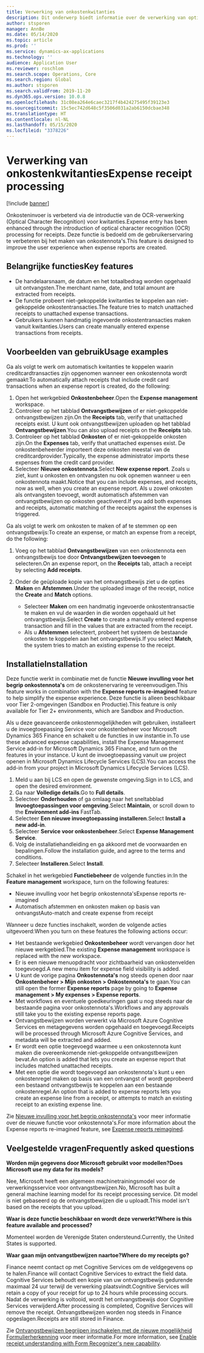 ```yaml
---
title: Verwerking van onkostenkwitanties
description: Dit onderwerp biedt informatie over de verwerking van optische tekenherkenning (OCR) voor kwitanties. Deze functie is bedoeld om de gebruikerservaring te verbeteren bij het maken van onkostennota's in Microsoft Dynamics 365 Finance.
author: stsporen
manager: AnnBe
ms.date: 05/14/2020
ms.topic: article
ms.prod: ''
ms.service: dynamics-ax-applications
ms.technology: ''
audience: Application User
ms.reviewer: roschlom
ms.search.scope: Operations, Core
ms.search.region: Global
ms.author: stsporen
ms.search.validFrom: 2019-11-20
ms.dyn365.ops.version: 10.0.8
ms.openlocfilehash: 31c08ea264e6caec3217f4b424275495f39123e3
ms.sourcegitcommit: 15c5ec742d648c5f3506d031a2ab6150dcbae348
ms.translationtype: HT
ms.contentlocale: nl-NL
ms.lasthandoff: 05/15/2020
ms.locfileid: "3378226"
---
```

# <a name="expense-receipt-processing"></a><span data-ttu-id="64d0b-104">Verwerking van onkostenkwitanties</span><span class="sxs-lookup"><span data-stu-id="64d0b-104">Expense receipt processing</span></span>

[!include [banner](../includes/banner.md)]

<span data-ttu-id="64d0b-105">Onkosteninvoer is verbeterd via de introductie van de OCR-verwerking (Optical Character Recognition) voor kwitanties.</span><span class="sxs-lookup"><span data-stu-id="64d0b-105">Expense entry has been enhanced through the introduction of optical character recognition (OCR) processing for receipts.</span></span> <span data-ttu-id="64d0b-106">Deze functie is bedoeld om de gebruikerservaring te verbeteren bij het maken van onkostennota's.</span><span class="sxs-lookup"><span data-stu-id="64d0b-106">This feature is designed to improve the user experience when expense reports are created.</span></span>

## <a name="key-features"></a><span data-ttu-id="64d0b-107">Belangrijke functies</span><span class="sxs-lookup"><span data-stu-id="64d0b-107">Key features</span></span>

- <span data-ttu-id="64d0b-108">De handelaarsnaam, de datum en het totaalbedrag worden opgehaald uit ontvangsten.</span><span class="sxs-lookup"><span data-stu-id="64d0b-108">The merchant name, date, and total amount are extracted from receipts.</span></span>
- <span data-ttu-id="64d0b-109">De functie probeert niet-gekoppelde kwitanties te koppelen aan niet-gekoppelde onkostentransacties.</span><span class="sxs-lookup"><span data-stu-id="64d0b-109">The feature tries to match unattached receipts to unattached expense transactions.</span></span>
- <span data-ttu-id="64d0b-110">Gebruikers kunnen handmatig ingevoerde onkostentransacties maken vanuit kwitanties.</span><span class="sxs-lookup"><span data-stu-id="64d0b-110">Users can create manually entered expense transactions from receipts.</span></span>

## <a name="usage-examples"></a><span data-ttu-id="64d0b-111">Voorbeelden van gebruik</span><span class="sxs-lookup"><span data-stu-id="64d0b-111">Usage examples</span></span>

<span data-ttu-id="64d0b-112">Ga als volgt te werk om automatisch kwitanties te koppelen waarin creditcardtransacties zijn opgenomen wanneer een onkostennota wordt gemaakt:</span><span class="sxs-lookup"><span data-stu-id="64d0b-112">To automatically attach receipts that include credit card transactions when an expense report is created, do the following:</span></span>

  1. <span data-ttu-id="64d0b-113">Open het werkgebied **Onkostenbeheer**.</span><span class="sxs-lookup"><span data-stu-id="64d0b-113">Open the **Expense management** workspace.</span></span>
  2. <span data-ttu-id="64d0b-114">Controleer op het tabblad **Ontvangstbewijzen** of er niet-gekoppelde ontvangstbewijzen zijn.</span><span class="sxs-lookup"><span data-stu-id="64d0b-114">On the **Receipts** tab, verify that unattached receipts exist.</span></span> <span data-ttu-id="64d0b-115">U kunt ook ontvangstbewijzen uploaden op het tabblad **Ontvangstbewijzen**.</span><span class="sxs-lookup"><span data-stu-id="64d0b-115">You can also upload receipts on the **Receipts** tab.</span></span>
  3. <span data-ttu-id="64d0b-116">Controleer op het tabblad **Onkosten** of er niet-gekoppelde onkosten zijn.</span><span class="sxs-lookup"><span data-stu-id="64d0b-116">On the **Expenses** tab, verify that unattached expenses exist.</span></span> <span data-ttu-id="64d0b-117">De onkostenbeheerder importeert deze onkosten meestal van de creditcardprovider.</span><span class="sxs-lookup"><span data-stu-id="64d0b-117">Typically, the expense administrator imports these expenses from the credit card provider.</span></span>
  4. <span data-ttu-id="64d0b-118">Selecteer **Nieuwe onkostennota**.</span><span class="sxs-lookup"><span data-stu-id="64d0b-118">Select **New expense report**.</span></span> <span data-ttu-id="64d0b-119">Zoals u ziet, kunt u onkosten en ontvangsten nu ook opnemen wanneer u een onkostennota maakt.</span><span class="sxs-lookup"><span data-stu-id="64d0b-119">Notice that you can include expenses, and receipts, now as well, when you create an expense report.</span></span> <span data-ttu-id="64d0b-120">Als u zowel onkosten als ontvangsten toevoegt, wordt automatisch afstemmen van ontvangstbewijzen op onkosten geactiveerd.</span><span class="sxs-lookup"><span data-stu-id="64d0b-120">If you add both expenses and receipts, automatic matching of the receipts against the expenses is triggered.</span></span>

<span data-ttu-id="64d0b-121">Ga als volgt te werk om onkosten te maken of af te stemmen op een ontvangstbewijs:</span><span class="sxs-lookup"><span data-stu-id="64d0b-121">To create an expense, or match an expense from a receipt, do the following:</span></span>

  1. <span data-ttu-id="64d0b-122">Voeg op het tabblad **Ontvangstbewijzen** van een onkostennota een ontvangstbewijs toe door **Ontvangstbewijzen toevoegen** te selecteren.</span><span class="sxs-lookup"><span data-stu-id="64d0b-122">On an expense report, on the **Receipts** tab, attach a receipt by selecting **Add receipts**.</span></span>
  2. <span data-ttu-id="64d0b-123">Onder de geüploade kopie van het ontvangstbewijs ziet u de opties **Maken** en **Afstemmen**.</span><span class="sxs-lookup"><span data-stu-id="64d0b-123">Under the uploaded image of the receipt, notice the **Create** and **Match** options.</span></span>

      - <span data-ttu-id="64d0b-124">Selecteer **Maken** om een handmatig ingevoerde onkostentransactie te maken en vul de waarden in die worden opgehaald uit het ontvangstbewijs.</span><span class="sxs-lookup"><span data-stu-id="64d0b-124">Select **Create** to create a manually entered expense transaction and fill in the values that are extracted from the receipt.</span></span>
      - <span data-ttu-id="64d0b-125">Als u **Afstemmen** selecteert, probeert het systeem de bestaande onkosten te koppelen aan het ontvangstbewijs.</span><span class="sxs-lookup"><span data-stu-id="64d0b-125">If you select **Match**, the system tries to match an existing expense to the receipt.</span></span>

## <a name="installation"></a><span data-ttu-id="64d0b-126">Installatie</span><span class="sxs-lookup"><span data-stu-id="64d0b-126">Installation</span></span>

<span data-ttu-id="64d0b-127">Deze functie werkt in combinatie met de functie **Nieuwe invulling voor het begrip onkostennota's** om de onkostenervaring te vereenvoudigen.</span><span class="sxs-lookup"><span data-stu-id="64d0b-127">This feature works in combination with the **Expense reports re-imagined** feature to help simplify the expense experience.</span></span> <span data-ttu-id="64d0b-128">Deze functie is alleen beschikbaar voor Tier 2-omgevingen (Sandbox en Productie).</span><span class="sxs-lookup"><span data-stu-id="64d0b-128">This feature is only available for Tier 2+ environments, which are Sandbox and Production.</span></span>

<span data-ttu-id="64d0b-129">Als u deze geavanceerde onkostenmogelijkheden wilt gebruiken, installeert u de invoegtoepassing Service voor onkostenbeheer voor Microsoft Dynamics 365 Finance en schakelt u de functies in uw instantie in.</span><span class="sxs-lookup"><span data-stu-id="64d0b-129">To use these advanced expense capabilities, install the Expense Management Service add-in for Microsoft Dynamics 365 Finance, and turn on the features in your instance.</span></span> <span data-ttu-id="64d0b-130">U kunt de invoegtoepassing vanuit uw project openen in Microsoft Dynamics Lifecycle Services (LCS).</span><span class="sxs-lookup"><span data-stu-id="64d0b-130">You can access the add-in from your project in Microsoft Dynamics Lifecycle Services (LCS).</span></span>

1. <span data-ttu-id="64d0b-131">Meld u aan bij LCS en open de gewenste omgeving.</span><span class="sxs-lookup"><span data-stu-id="64d0b-131">Sign in to LCS, and open the desired environment.</span></span>
2. <span data-ttu-id="64d0b-132">Ga naar **Volledige details**.</span><span class="sxs-lookup"><span data-stu-id="64d0b-132">Go to **Full details**.</span></span>
3. <span data-ttu-id="64d0b-133">Selecteer **Onderhouden** of ga omlaag naar het sneltabblad **Invoegtoepassingen voor omgeving**.</span><span class="sxs-lookup"><span data-stu-id="64d0b-133">Select **Maintain**, or scroll down to the **Environment add-ins** FastTab.</span></span>
4. <span data-ttu-id="64d0b-134">Selecteer **Een nieuwe invoegtoepassing installeren**.</span><span class="sxs-lookup"><span data-stu-id="64d0b-134">Select **Install a new add-in**.</span></span>
5. <span data-ttu-id="64d0b-135">Selecteer **Service voor onkostenbeheer**.</span><span class="sxs-lookup"><span data-stu-id="64d0b-135">Select **Expense Management Service**.</span></span>
6. <span data-ttu-id="64d0b-136">Volg de installatiehandleiding en ga akkoord met de voorwaarden en bepalingen.</span><span class="sxs-lookup"><span data-stu-id="64d0b-136">Follow the installation guide, and agree to the terms and conditions.</span></span>
7. <span data-ttu-id="64d0b-137">Selecteer **Installeren**.</span><span class="sxs-lookup"><span data-stu-id="64d0b-137">Select **Install**.</span></span>

<span data-ttu-id="64d0b-138">Schakel in het werkgebied **Functiebeheer** de volgende functies in:</span><span class="sxs-lookup"><span data-stu-id="64d0b-138">In the **Feature management** workspace, turn on the following features:</span></span>

- <span data-ttu-id="64d0b-139">Nieuwe invulling voor het begrip onkostennota's</span><span class="sxs-lookup"><span data-stu-id="64d0b-139">Expense reports re-imagined</span></span>
- <span data-ttu-id="64d0b-140">Automatisch afstemmen en onkosten maken op basis van ontvangst</span><span class="sxs-lookup"><span data-stu-id="64d0b-140">Auto-match and create expense from receipt</span></span>

<span data-ttu-id="64d0b-141">Wanneer u deze functies inschakelt, worden de volgende acties uitgevoerd:</span><span class="sxs-lookup"><span data-stu-id="64d0b-141">When you turn on these features the following actions occur:</span></span>

- <span data-ttu-id="64d0b-142">Het bestaande werkgebied **Onkostenbeheer** wordt vervangen door het nieuwe werkgebied.</span><span class="sxs-lookup"><span data-stu-id="64d0b-142">The existing **Expense management** workspace is replaced with the new workspace.</span></span>
- <span data-ttu-id="64d0b-143">Er is een nieuwe menuopdracht voor zichtbaarheid van onkostenvelden toegevoegd.</span><span class="sxs-lookup"><span data-stu-id="64d0b-143">A new menu item for expense field visibility is added.</span></span>
- <span data-ttu-id="64d0b-144">U kunt de vorige pagina **Onkostennota's** nog steeds openen door naar **Onkostenbeheer > Mijn onkosten > Onkostennota's** te gaan.</span><span class="sxs-lookup"><span data-stu-id="64d0b-144">You can still open the former **Expense reports** page by going to **Expense management > My expenses > Expense reports**.</span></span>
- <span data-ttu-id="64d0b-145">Met workflows en eventuele goedkeuringen gaat u nog steeds naar de bestaande pagina voor onkostennota's.</span><span class="sxs-lookup"><span data-stu-id="64d0b-145">Workflows and any approvals still take you to the existing expense reports page.</span></span>
- <span data-ttu-id="64d0b-146">Ontvangstbewijzen worden verwerkt via Microsoft Azure Cognitive Services en metagegevens worden opgehaald en toegevoegd.</span><span class="sxs-lookup"><span data-stu-id="64d0b-146">Receipts will be processed through Microsoft Azure Cognitive Services, and metadata will be extracted and added.</span></span>
- <span data-ttu-id="64d0b-147">Er wordt een optie toegevoegd waarmee u een onkostennota kunt maken die overeenkomende niet-gekoppelde ontvangstbewijzen bevat.</span><span class="sxs-lookup"><span data-stu-id="64d0b-147">An option is added that lets you create an expense report that includes matched unattached receipts.</span></span>
- <span data-ttu-id="64d0b-148">Met een optie die wordt toegevoegd aan onkostennota's kunt u een onkostenregel maken op basis van een ontvangst of wordt geprobeerd een bestaand ontvangstbewijs te koppelen aan een bestaande onkostenregel.</span><span class="sxs-lookup"><span data-stu-id="64d0b-148">An option that is added to expense reports lets you create an expense line from a receipt, or attempts to match an existing receipt to an existing expense line.</span></span>

<span data-ttu-id="64d0b-149">Zie [Nieuwe invulling voor het begrip onkostennota's](ExpenseWorkspaceNew.md) voor meer informatie over de nieuwe functie voor onkostennota's.</span><span class="sxs-lookup"><span data-stu-id="64d0b-149">For more information about the Expense reports re-imagined feature, see [Expense reports reimagined](ExpenseWorkspaceNew.md).</span></span>

## <a name="frequently-asked-questions"></a><span data-ttu-id="64d0b-150">Veelgestelde vragen</span><span class="sxs-lookup"><span data-stu-id="64d0b-150">Frequently asked questions</span></span>

<span data-ttu-id="64d0b-151">**Worden mijn gegevens door Microsoft gebruikt voor modellen?**</span><span class="sxs-lookup"><span data-stu-id="64d0b-151">**Does Microsoft use my data for its models?**</span></span>

<span data-ttu-id="64d0b-152">Nee, Microsoft heeft een algemeen machinetrainingsmodel voor de verwerkingsservice voor ontvangstbewijzen.</span><span class="sxs-lookup"><span data-stu-id="64d0b-152">No, Microsoft has built a general machine learning model for its receipt processing service.</span></span> <span data-ttu-id="64d0b-153">Dit model is niet gebaseerd op de ontvangstbewijzen die u uploadt.</span><span class="sxs-lookup"><span data-stu-id="64d0b-153">This model isn't based on the receipts that you upload.</span></span>

<span data-ttu-id="64d0b-154">**Waar is deze functie beschikbaar en wordt deze verwerkt?**</span><span class="sxs-lookup"><span data-stu-id="64d0b-154">**Where is this feature available and processed?**</span></span>

<span data-ttu-id="64d0b-155">Momenteel worden de Verenigde Staten ondersteund.</span><span class="sxs-lookup"><span data-stu-id="64d0b-155">Currently, the United States is supported.</span></span>

<span data-ttu-id="64d0b-156">**Waar gaan mijn ontvangstbewijzen naartoe?**</span><span class="sxs-lookup"><span data-stu-id="64d0b-156">**Where do my receipts go?**</span></span>

<span data-ttu-id="64d0b-157">Finance neemt contact op met Cognitive Services om de veldgegevens op te halen.</span><span class="sxs-lookup"><span data-stu-id="64d0b-157">Finance will contact Cognitive Services to extract the field data.</span></span> <span data-ttu-id="64d0b-158">Cognitive Services behoudt een kopie van uw ontvangstbewijs gedurende maximaal 24 uur terwijl de verwerking plaatsvindt.</span><span class="sxs-lookup"><span data-stu-id="64d0b-158">Cognitive Services will retain a copy of your receipt for up to 24 hours while processing occurs.</span></span> <span data-ttu-id="64d0b-159">Nadat de verwerking is voltooid, wordt het ontvangstbewijs door Cognitive Services verwijderd.</span><span class="sxs-lookup"><span data-stu-id="64d0b-159">After processing is completed, Cognitive Services will remove the receipt.</span></span> <span data-ttu-id="64d0b-160">Ontvangstbewijzen worden nog steeds in Finance opgeslagen.</span><span class="sxs-lookup"><span data-stu-id="64d0b-160">Receipts are still stored in Finance.</span></span>

<span data-ttu-id="64d0b-161">Zie [Ontvangstbewijzen begrijpen inschakelen met de nieuwe mogelijkheid Formulierherkenning](https://azure.microsoft.com/blog/enable-receipt-understanding-with-form-recognizer-s-new-capability/) voor meer informatie.</span><span class="sxs-lookup"><span data-stu-id="64d0b-161">For more information, see [Enable receipt understanding with Form Recognizer's new capability](https://azure.microsoft.com/blog/enable-receipt-understanding-with-form-recognizer-s-new-capability/).</span></span>
